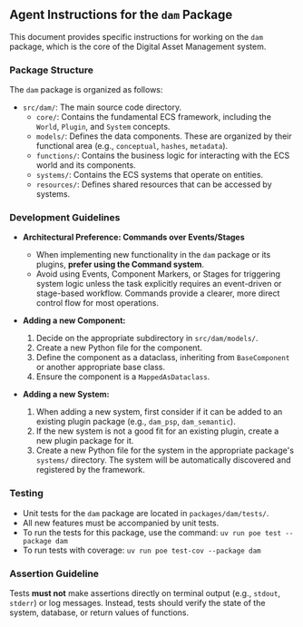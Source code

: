 ## Agent Instructions for the `dam` Package

This document provides specific instructions for working on the `dam` package, which is the core of the Digital Asset Management system.

### Package Structure

The `dam` package is organized as follows:

*   `src/dam/`: The main source code directory.
    *   `core/`: Contains the fundamental ECS framework, including the `World`, `Plugin`, and `System` concepts.
    *   `models/`: Defines the data components. These are organized by their functional area (e.g., `conceptual`, `hashes`, `metadata`).
    *   `functions/`: Contains the business logic for interacting with the ECS world and its components.
    *   `systems/`: Contains the ECS systems that operate on entities.
    *   `resources/`: Defines shared resources that can be accessed by systems.

### Development Guidelines

*   **Architectural Preference: Commands over Events/Stages**
    *   When implementing new functionality in the `dam` package or its plugins, **prefer using the Command system**.
    *   Avoid using Events, Component Markers, or Stages for triggering system logic unless the task explicitly requires an event-driven or stage-based workflow. Commands provide a clearer, more direct control flow for most operations.

*   **Adding a new Component:**
    1.  Decide on the appropriate subdirectory in `src/dam/models/`.
    2.  Create a new Python file for the component.
    3.  Define the component as a dataclass, inheriting from `BaseComponent` or another appropriate base class.
    4.  Ensure the component is a `MappedAsDataclass`.
*   **Adding a new System:**
    1.  When adding a new system, first consider if it can be added to an existing plugin package (e.g., `dam_psp`, `dam_semantic`).
    2.  If the new system is not a good fit for an existing plugin, create a new plugin package for it.
    3.  Create a new Python file for the system in the appropriate package's `systems/` directory. The system will be automatically discovered and registered by the framework.

### Testing

*   Unit tests for the `dam` package are located in `packages/dam/tests/`.
*   All new features must be accompanied by unit tests.
*   To run the tests for this package, use the command: `uv run poe test --package dam`
*   To run tests with coverage: `uv run poe test-cov --package dam`

### Assertion Guideline

Tests **must not** make assertions directly on terminal output (e.g., `stdout`, `stderr`) or log messages. Instead, tests should verify the state of the system, database, or return values of functions.
